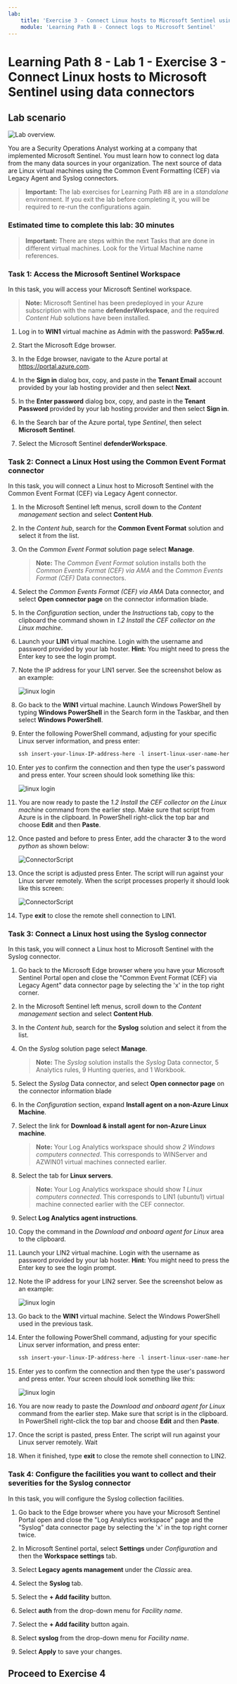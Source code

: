 ```yaml
---
lab:
    title: 'Exercise 3 - Connect Linux hosts to Microsoft Sentinel using data connectors'
    module: 'Learning Path 8 - Connect logs to Microsoft Sentinel'
---
```


# Learning Path 8 - Lab 1 - Exercise 3 - Connect Linux hosts to Microsoft Sentinel using data connectors

## Lab scenario

![Lab overview.](../Media/SC-200-Lab_Diagrams_Mod6_L1_Ex3.png)

You are a Security Operations Analyst working at a company that implemented Microsoft Sentinel. You must learn how to connect log data from the many data sources in your organization. The next source of data are Linux virtual machines using the Common Event Formatting (CEF) via Legacy Agent and Syslog connectors.

>**Important:** The lab exercises for Learning Path #8 are in a *standalone* environment. If you exit the lab before completing it, you will be required to re-run the configurations again.

### Estimated time to complete this lab: 30 minutes

>**Important:** There are steps within the next Tasks that are done in different virtual machines. Look for the Virtual Machine name references.

### Task 1: Access the Microsoft Sentinel Workspace

In this task, you will access your Microsoft Sentinel workspace.

>**Note:** Microsoft Sentinel has been predeployed in your Azure subscription with the name **defenderWorkspace**, and the required *Content Hub* solutions have been installed.

1. Log in to **WIN1** virtual machine as Admin with the password: **Pa55w.rd**.  

1. Start the Microsoft Edge browser.

1. In the Edge browser, navigate to the Azure portal at <https://portal.azure.com>.

1. In the **Sign in** dialog box, copy, and paste in the **Tenant Email** account provided by your lab hosting provider and then select **Next**.

1. In the **Enter password** dialog box, copy, and paste in the **Tenant Password** provided by your lab hosting provider and then select **Sign in**.

1. In the Search bar of the Azure portal, type *Sentinel*, then select **Microsoft Sentinel**.

1. Select the Microsoft Sentinel **defenderWorkspace**.

### Task 2: Connect a Linux Host using the Common Event Format connector

In this task, you will connect a Linux host to Microsoft Sentinel with the Common Event Format (CEF) via Legacy Agent connector.

1. In the Microsoft Sentinel left menus, scroll down to the *Content management* section and select **Content Hub**.

1. In the *Content hub*, search for the **Common Event Format** solution and select it from the list.

1. On the *Common Event Format* solution page select **Manage**.

    >**Note:** The *Common Event Format* solution installs both the *Common Events Format (CEF) via AMA* and the *Common Events Format (CEF)* Data connectors.

1. Select the *Common Events Format (CEF) via AMA* Data connector, and select **Open connector page** on the connector information blade.

1. In the *Configuration* section, under the *Instructions* tab, copy to the clipboard the command shown in *1.2 Install the CEF collector on the Linux machine*.

1. Launch your **LIN1** virtual machine. Login with the username and password provided by your lab hoster. **Hint:** You might need to press the Enter key to see the login prompt.

1. Note the IP address for your LIN1 server. See the screenshot below as an example:

    ![linux login](../Media/LinuxLoginExample.png)

1. Go back to the **WIN1** virtual machine. Launch Windows PowerShell by typing **Windows PowerShell** in the Search form in the Taskbar, and then select **Windows PowerShell**.

1. Enter the following PowerShell command, adjusting for your specific Linux server information, and press enter:

    ```PowerShell
    ssh insert-your-linux-IP-address-here -l insert-linux-user-name-here
    ```

1. Enter *yes* to confirm the connection and then type the user's password and press enter. Your screen should look something like this:

    ![linux login](../Media/PSconnectLinux.png)

1. You are now ready to paste the *1.2 Install the CEF collector on the Linux machine* command from the earlier step. Make sure that script from Azure is in the clipboard. In PowerShell right-click the top bar and choose **Edit** and then **Paste**. 

1. Once pasted and before to press Enter, add the character **3** to the word *python* as shown below:

    ![ConnectorScript](../Media/ConnectorScript.png)


1. Once the script is adjusted press Enter. The script will run against your Linux server remotely. When the script processes properly it should look like this screen:

    ![ConnectorScript](../Media/LinuxConnected.png)

1. Type **exit** to close the remote shell connection to LIN1.


### Task 3: Connect a Linux host using the Syslog connector

In this task, you will connect a Linux host to Microsoft Sentinel with the Syslog connector.

1. Go back to the Microsoft Edge browser where you have your Microsoft Sentinel Portal open and close the "Common Event Format (CEF) via Legacy Agent" data connector page by selecting the 'x' in the top right corner.

1. In the Microsoft Sentinel left menus, scroll down to the *Content management* section and select **Content Hub**.

1. In the *Content hub*, search for the **Syslog** solution and select it from the list.

1. On the *Syslog* solution page select **Manage**.

    >**Note:** The *Syslog* solution installs the *Syslog* Data connector, 5 Analytics rules, 9 Hunting queries, and 1 Workbook.

1. Select the *Syslog* Data connector, and select **Open connector page** on the connector information blade

1. In the *Configuration* section, expand **Install agent on a non-Azure Linux Machine**.

1. Select the link for **Download & install agent for non-Azure Linux machine**.

    >**Note:** Your Log Analytics workspace should show *2 Windows computers connected*. This corresponds to WINServer and AZWIN01 virtual machines connected earlier.

1. Select the tab for **Linux servers**.

    >**Note:** Your Log Analytics workspace should show *1 Linux computers connected*. This corresponds to LIN1 (ubuntu1) virtual machine connected earlier with the CEF connector.

1. Select **Log Analytics agent instructions**.

1. Copy the command in the *Download and onboard agent for Linux* area to the clipboard.

1. Launch your LIN2 virtual machine. Login with the username as password provided by your lab hoster. **Hint:** You might need to press the Enter key to see the login prompt.

1. Note the IP address for your LIN2 server. See the screenshot below as an example:

    ![linux login](../Media/LinuxLoginExample.png)

1. Go back to the **WIN1** virtual machine. Select the Windows PowerShell used in the previous task.

1. Enter the following PowerShell command, adjusting for your specific Linux server information, and press enter:

    ```PowerShell
    ssh insert-your-linux-IP-address-here -l insert-linux-user-name-here
    ```

1. Enter *yes* to confirm the connection and then type the user's password and press enter. Your screen should look something like this:

    ![linux login](../Media/PSconnectLinux.png)

1. You are now ready to paste the *Download and onboard agent for Linux* command from the earlier step. Make sure that script is in the clipboard. In PowerShell right-click the top bar and choose **Edit** and then **Paste**.

1. Once the script is pasted, press Enter. The script will run against your Linux server remotely. Wait

1. When it finished, type **exit** to close the remote shell connection to LIN2.

### Task 4: Configure the facilities you want to collect and their severities for the Syslog connector

In this task, you will configure the Syslog collection facilities.

1. Go back to the Edge browser where you have your Microsoft Sentinel Portal open and close the "Log Analytics workspace" page and the "Syslog" data connector page by selecting the 'x' in the top right corner twice.

1. In Microsoft Sentinel portal, select **Settings** under *Configuration* and then the **Workspace settings** tab.

1. Select **Legacy agents management** under the *Classic* area.

1. Select the **Syslog** tab.

1. Select the **+ Add facility** button.

1. Select **auth** from the drop-down menu for *Facility name*.

1. Select the **+ Add facility** button again.

1. Select **syslog** from the drop-down menu for *Facility name*.

1. Select **Apply** to save your changes.

## Proceed to Exercise 4
